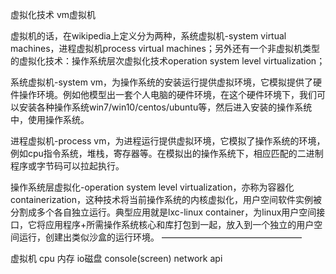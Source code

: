 虚拟化技术  vm虚拟机


虚拟机的话，在wikipedia上定义分为两种，系统虚拟机-system virtual machines，进程虚拟机process virtual machines；另外还有一个非虚拟机类型的虚拟化技术：操作系统层次虚拟化技术operation system level virtualization；

系统虚拟机-system vm，为操作系统的安装运行提供虚拟环境，它模拟提供了硬件操作环境。例如他模型出一套个人电脑的硬件环境，在这个硬件环境下，我们可以安装各种操作系统win7/win10/centos/ubuntu等，然后进入安装的操作系统中，使用操作系统。

进程虚拟机-process vm，为进程运行提供虚拟环境，它模拟了操作系统的环境，例如cpu指令系统，堆栈，寄存器等。在模拟出的操作系统下，相应匹配的二进制程序或字节码可以拉起执行。

操作系统层虚拟化-operation system level virtualization，亦称为容器化containerization，这种技术将当前操作系统的内核虚拟化，用户空间软件实例被分割成多个各自独立运行。典型应用就是lxc-linux container，为linux用户空间接口，它将应用程序+所需操作系统核心和库打包到一起，放入到一个独立的用户空间运行，创建出类似沙盒的运行环境。
————————————————


虚拟机
cpu 内存 io磁盘 console(screen)
network api
